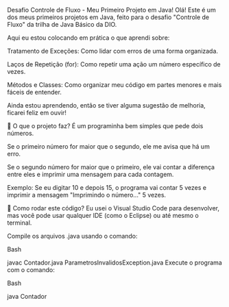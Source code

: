 Desafio Controle de Fluxo - Meu Primeiro Projeto em Java!
Olá! Este é um dos meus primeiros projetos em Java, feito para o desafio "Controle de Fluxo" da trilha de Java Básico da DIO.

Aqui eu estou colocando em prática o que aprendi sobre:

Tratamento de Exceções: Como lidar com erros de uma forma organizada.

Laços de Repetição (for): Como repetir uma ação um número específico de vezes.

Métodos e Classes: Como organizar meu código em partes menores e mais fáceis de entender.

Ainda estou aprendendo, então se tiver alguma sugestão de melhoria, ficarei feliz em ouvir!

🎯 O que o projeto faz?
É um programinha bem simples que pede dois números.

Se o primeiro número for maior que o segundo, ele me avisa que há um erro.

Se o segundo número for maior que o primeiro, ele vai contar a diferença entre eles e imprimir uma mensagem para cada contagem.

Exemplo:
Se eu digitar 10 e depois 15, o programa vai contar 5 vezes e imprimir a mensagem "Imprimindo o número..." 5 vezes.

📁 Como rodar este código?
Eu usei o Visual Studio Code para desenvolver, mas você pode usar qualquer IDE (como o Eclipse) ou até mesmo o terminal.

Compile os arquivos .java usando o comando:

Bash

javac Contador.java ParametrosInvalidosException.java
Execute o programa com o comando:

Bash

java Contador

